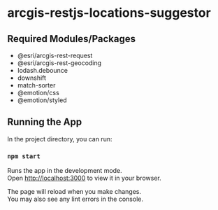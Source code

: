 # arcgis-restjs-locations-suggestor
 
## Required Modules/Packages
- @esri/arcgis-rest-request
- @esri/arcgis-rest-geocoding
- lodash.debounce
- downshift
- match-sorter
- @emotion/css
- @emotion/styled

## Running the App

In the project directory, you can run:

### `npm start`

Runs the app in the development mode.\
Open [http://localhost:3000](http://localhost:3000) to view it in your browser.

The page will reload when you make changes.\
You may also see any lint errors in the console.

